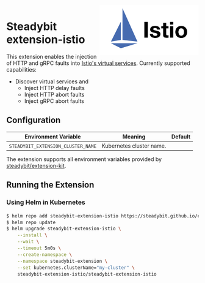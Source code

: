 <img src="./logo.png" height="130" align="right" alt="Istio logo depicting sails with the text 'Istio'">

# Steadybit extension-istio

This extension enables the injection of HTTP and gRPC faults into [Istio's virtual services](https://istio.io/latest/docs/reference/config/networking/virtual-service). Currently supported capabilities:
 - Discover virtual services and
   - Inject HTTP delay faults
   - Inject HTTP abort faults
   - Inject gRPC abort faults

## Configuration

| Environment Variable                  | Meaning                                                                                                                                                                | Default |
|---------------------------------------|------------------------------------------------------------------------------------------------------------------------------------------------------------------------|---------|
| `STEADYBIT_EXTENSION_CLUSTER_NAME`    | Kubernetes cluster name.                                                                                                                                               |         |

The extension supports all environment variables provided by [steadybit/extension-kit](https://github.com/steadybit/extension-kit#environment-variables).

## Running the Extension

### Using Helm in Kubernetes

```sh
$ helm repo add steadybit-extension-istio https://steadybit.github.io/extension-istio
$ helm repo update
$ helm upgrade steadybit-extension-istio \
    --install \
    --wait \
    --timeout 5m0s \
    --create-namespace \
    --namespace steadybit-extension \
    --set kubernetes.clusterName="my-cluster" \
    steadybit-extension-istio/steadybit-extension-istio
```
